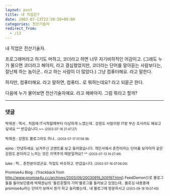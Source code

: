 ```yaml
---
layout: post
title: 내 직업은?
date: 2003-07-13T22:59:50+09:00
categories: 전산기술자
redirect_from:
  - /13
---
```


내 직업은 전산기술자.

프로그래머라고 하기도 머하고, 코더라고 하면 너무 자기비하적인 어감이고. (그래도 누가 물으면 코더라고 해야지, 라고 결심했었지만, 코더라는 단어를 알아듣는 사람보다는, 잘난체 하는 놈이군.. 라고 하는 사람이 더 많았다.) 그냥 컴퓨터해요. 라고 말한다.

하지만, 컴퓨터해요. 라고 말하면, 컴퓨터.. 로 뭐하는데요? 라고 되묻곤 한다.

다음에 누가 물어보면 전산기술자예요. 라고 해봐야지. 그럼 뭐라고 할까?

* * *

### 댓글



<!--- cmt:15 --->
<!--- mail: --->
<!--- parent:0 --->

<small>박제권 : 역시.. 처음에 IT시작할때부터 이상하게 느꼈는데.. 강원도 사람이랑 IT랑 무슨 조사라도 해보고 싶네요 ^^  반갑습니다.~~ <small>(2003-07-16 21:47:27)</small></small>


<!--- cmt:16 --->
<!--- mail: --->
<!--- parent:0 --->

<small>박제권 : 강원도 블로그라도 하나.. <small>(2003-07-17 01:56:18)</small></small>


<!--- cmt:17 --->
<!--- mail: --->
<!--- parent:0 --->

<small>ejino : 안녕하세요. 남겨주신 코멘트를 보고 들어왔습니다. 개인사에서 춘천이라는 단어를 보자마자 같은 강원도 분이라고 느끼는 것은 지역주의 때문일까요? ^^ <small>(2003-07-13 14:27:49)</small></small>


<!--- cmt:18 --->
<!--- mail: --->
<!--- parent:0 --->

<small>luke : 헉... 춘천분이셨군요. 직업도 비슷하고. 반갑습니다. <small>(2003-07-16 07:06:00)</small></small>


<!--- cmt:19 --->
<!--- mail: --->
<!--- parent:0 --->

<small>Promise4u Blog : <!-- ping:19 ---> (Trackback from <a href='http://www.promise4u.cc/archives/2003/09/20030919_000197.html'>http://www.promise4u.cc/archives/2003/09/20030919_000197.html</a>) FeedDemon으로 블로그들을 돌아보던중에 박재권님의 '돌핀호텔의 기억'블로그를 둘러보고 있었는데.. 블로깅 내용중에 promise4u라는 단어가 보여서 뭔가 하고 눌러봤는데.. 내 블로그에 방문하시고 <small>(2003-09-18 19:07:49)</small></small>

